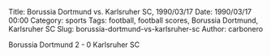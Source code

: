 Title: Borussia Dortmund vs. Karlsruher SC, 1990/03/17
Date: 1990/03/17 00:00
Category: sports
Tags: football, football scores, Borussia Dortmund, Karlsruher SC
Slug: borussia-dortmund-vs-karlsruher-sc
Author: carbonero


Borussia Dortmund 2 - 0 Karlsruher SC
